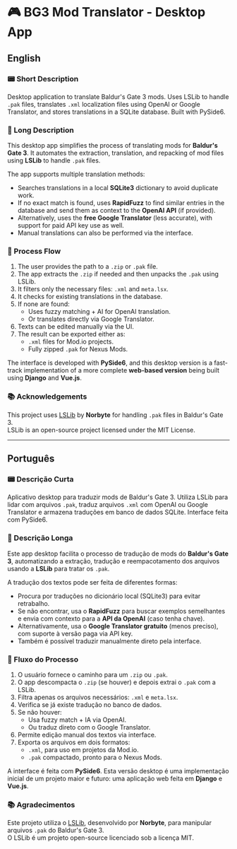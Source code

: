 # 🎮 BG3 Mod Translator - Desktop App

## English

### 📟 Short Description

Desktop application to translate Baldur's Gate 3 mods. Uses LSLib to handle `.pak` files, translates `.xml` localization files using OpenAI or Google Translator, and stores translations in a SQLite database. Built with PySide6.

### 📄 Long Description

This desktop app simplifies the process of translating mods for **Baldur's Gate 3**. It automates the extraction, translation, and repacking of mod files using **LSLib** to handle `.pak` files.

The app supports multiple translation methods:

- Searches translations in a local **SQLite3** dictionary to avoid duplicate work.
- If no exact match is found, uses **RapidFuzz** to find similar entries in the database and send them as context to the **OpenAI API** (if provided).
- Alternatively, uses the **free Google Translator** (less accurate), with support for paid API key use as well.
- Manual translations can also be performed via the interface.

### 🔄 Process Flow

1. The user provides the path to a `.zip` or `.pak` file.
2. The app extracts the `.zip` if needed and then unpacks the `.pak` using LSLib.
3. It filters only the necessary files: `.xml` and `meta.lsx`.
4. It checks for existing translations in the database.
5. If none are found:
   - Uses fuzzy matching + AI for OpenAI translation.
   - Or translates directly via Google Translator.
6. Texts can be edited manually via the UI.
7. The result can be exported either as:
   - `.xml` files for Mod.io projects.
   - Fully zipped `.pak` for Nexus Mods.

The interface is developed with **PySide6**, and this desktop version is a fast-track implementation of a more complete **web-based version** being built using **Django** and **Vue.js**.

### 📚 Acknowledgements

This project uses [LSLib](https://github.com/Norbyte/lslib) by **Norbyte** for handling `.pak` files in Baldur's Gate 3.  
LSLib is an open-source project licensed under the MIT License.

---

## Português

### 📟 Descrição Curta

Aplicativo desktop para traduzir mods de Baldur's Gate 3. Utiliza LSLib para lidar com arquivos `.pak`, traduz arquivos `.xml` com OpenAI ou Google Translator e armazena traduções em banco de dados SQLite. Interface feita com PySide6.

### 📄 Descrição Longa

Este app desktop facilita o processo de tradução de mods do **Baldur's Gate 3**, automatizando a extração, tradução e reempacotamento dos arquivos usando a **LSLib** para tratar os `.pak`.

A tradução dos textos pode ser feita de diferentes formas:

- Procura por traduções no dicionário local (SQLite3) para evitar retrabalho.
- Se não encontrar, usa o **RapidFuzz** para buscar exemplos semelhantes e envia com contexto para a **API da OpenAI** (caso tenha chave).
- Alternativamente, usa o **Google Translator gratuito** (menos preciso), com suporte à versão paga via API key.
- Também é possível traduzir manualmente direto pela interface.

### 🔄 Fluxo do Processo

1. O usuário fornece o caminho para um `.zip` ou `.pak`.
2. O app descompacta o `.zip` (se houver) e depois extrai o `.pak` com a LSLib.
3. Filtra apenas os arquivos necessários: `.xml` e `meta.lsx`.
4. Verifica se já existe tradução no banco de dados.
5. Se não houver:
   - Usa fuzzy match + IA via OpenAI.
   - Ou traduz direto com o Google Translator.
6. Permite edição manual dos textos via interface.
7. Exporta os arquivos em dois formatos:
   - `.xml`, para uso em projetos da Mod.io.
   - `.pak` compactado, pronto para o Nexus Mods.

A interface é feita com **PySide6**. Esta versão desktop é uma implementação inicial de um projeto maior e futuro: uma aplicação web feita em **Django** e **Vue.js**.

### 📚 Agradecimentos

Este projeto utiliza o [LSLib](https://github.com/Norbyte/lslib), desenvolvido por **Norbyte**, para manipular arquivos `.pak` do Baldur's Gate 3.  
O LSLib é um projeto open-source licenciado sob a licença MIT.

